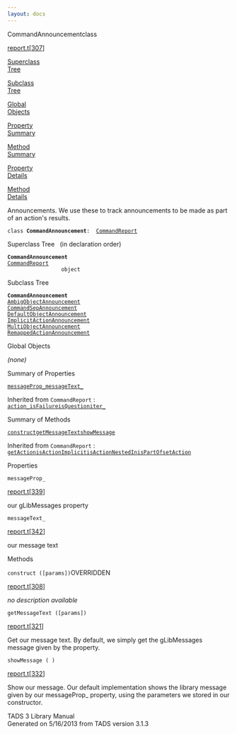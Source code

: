 ```yaml
---
layout: docs
---
```

<span class="title">CommandAnnouncement</span><span class="type">class</span>

[report.t](../file/report.t.html)\[[307](../source/report.t.html#307)\]

[Superclass  
Tree](#_SuperClassTree_)

[Subclass  
Tree](#_SubClassTree_)

[Global  
Objects](#_ObjectSummary_)

[Property  
Summary](#_PropSummary_)

[Method  
Summary](#_MethodSummary_)

[Property  
Details](#_Properties_)

[Method  
Details](#_Methods_)



Announcements. We use these to track announcements to be made as part of
an action's results.

`class `**`CommandAnnouncement`**` :   `[`CommandReport`](../object/CommandReport.html)



<span id="_SuperClassTree_"></span>



<span class="hdln">Superclass Tree</span>   (in declaration order)



**`CommandAnnouncement`**  
[`CommandReport`](../object/CommandReport.html)  
`                 object`  
<span id="_SubClassTree_"></span>



<span class="hdln">Subclass Tree</span>  



**`CommandAnnouncement`**  
[`AmbigObjectAnnouncement`](../object/AmbigObjectAnnouncement.html)  
[`CommandSepAnnouncement`](../object/CommandSepAnnouncement.html)  
[`DefaultObjectAnnouncement`](../object/DefaultObjectAnnouncement.html)  
[`ImplicitActionAnnouncement`](../object/ImplicitActionAnnouncement.html)  
[`MultiObjectAnnouncement`](../object/MultiObjectAnnouncement.html)  
[`RemappedActionAnnouncement`](../object/RemappedActionAnnouncement.html)  
<span id="_ObjectSummary_"></span>



<span class="hdln">Global Objects</span>  



*(none)* <span id="_PropSummary_"></span>



<span class="hdln">Summary of Properties</span>  



[`messageProp_`](#messageProp_)[`messageText_`](#messageText_)

Inherited from `CommandReport` :  
[`action_`](../object/CommandReport.html#action_)[`isFailure`](../object/CommandReport.html#isFailure)[`isQuestion`](../object/CommandReport.html#isQuestion)[`iter_`](../object/CommandReport.html#iter_)

<span id="_MethodSummary_"></span>



<span class="hdln">Summary of Methods</span>  



[`construct`](#construct)[`getMessageText`](#getMessageText)[`showMessage`](#showMessage)

Inherited from `CommandReport` :  
[`getAction`](../object/CommandReport.html#getAction)[`isActionImplicit`](../object/CommandReport.html#isActionImplicit)[`isActionNestedIn`](../object/CommandReport.html#isActionNestedIn)[`isPartOf`](../object/CommandReport.html#isPartOf)[`setAction`](../object/CommandReport.html#setAction)

<span id="_Properties_"></span>



<span class="hdln">Properties</span>  



<span id="messageProp_"></span>

`messageProp_`

[report.t](../file/report.t.html)\[[339](../source/report.t.html#339)\]



our gLibMessages property



<span id="messageText_"></span>

`messageText_`

[report.t](../file/report.t.html)\[[342](../source/report.t.html#342)\]



our message text



<span id="_Methods_"></span>



<span class="hdln">Methods</span>  



<span id="construct"></span>

`construct ([params])`<span class="rem">OVERRIDDEN</span>

[report.t](../file/report.t.html)\[[308](../source/report.t.html#308)\]



*no description available*



<span id="getMessageText"></span>

`getMessageText ([params])`

[report.t](../file/report.t.html)\[[321](../source/report.t.html#321)\]



Get our message text. By default, we simply get the gLibMessages message
given by the property.



<span id="showMessage"></span>

`showMessage ( )`

[report.t](../file/report.t.html)\[[332](../source/report.t.html#332)\]



Show our message. Our default implementation shows the library message
given by our messageProp\_ property, using the parameters we stored in
our constructor.





TADS 3 Library Manual  
Generated on 5/16/2013 from TADS version 3.1.3



